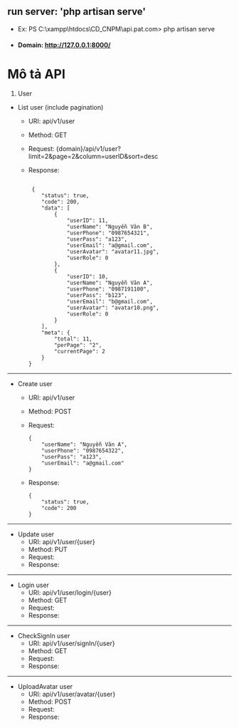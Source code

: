 ## run server: 'php artisan serve'

- Ex: PS C:\xampp\htdocs\CD_CNPM\api.pat.com> php artisan serve
- #### Domain: http://127.0.0.1:8000/

# Mô tả API

1. User

- List user (include pagination)

  - URI: api/v1/user
  - Method: GET
  - Request: {domain}/api/v1/user?limit=2&page=2&column=userID&sort=desc
  - Response:

    ```

     {
        "status": true,
        "code": 200,
        "data": [
            {
                "userID": 11,
                "userName": "Nguyễn Văn B",
                "userPhone": "0987654321",
                "userPass": "a123",
                "userEmail": "a@gmail.com",
                "userAvatar": "avatar11.jpg",
                "userRole": 0
            },
            {
                "userID": 10,
                "userName": "Nguyễn Văn A",
                "userPhone": "0987191100",
                "userPass": "b123",
                "userEmail": "b@gmail.com",
                "userAvatar": "avatar10.png",
                "userRole": 0
            }
        ],
        "meta": {
            "total": 11,
            "perPage": "2",
            "currentPage": 2
        }
    }
    ```

---

- Create user

  - URI: api/v1/user
  - Method: POST
  - Request:

    ```
    {
        "userName": "Nguyễn Văn A",
        "userPhone": "0987654322",
        "userPass": "a123",
        "userEmail": "a@gmail.com"
    }
    ```

  - Response:

    ```
    {
        "status": true,
        "code": 200
    }
    ```

---

- Update user
  - URI: api/v1/user/{user}
  - Method: PUT
  - Request:
  - Response:

---

- Login user
  - URI: api/v1/user/login/{user}
  - Method: GET
  - Request:
  - Response:

---

- CheckSignIn user
  - URI: api/v1/user/signIn/{user}
  - Method: GET
  - Request:
  - Response:

---

- UploadAvatar user
  - URI: api/v1/user/avatar/{user}
  - Method: POST
  - Request:
  - Response:
